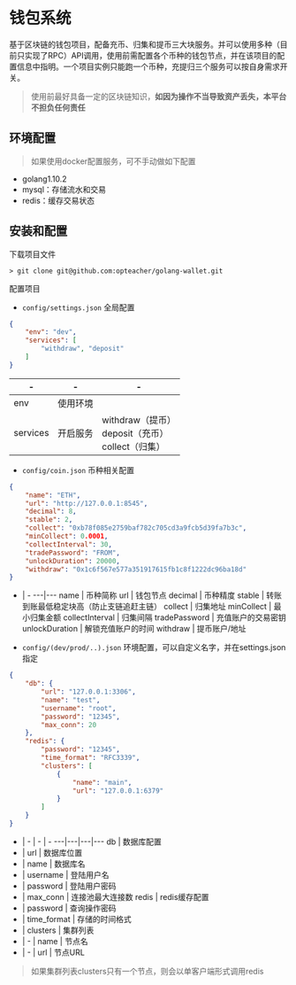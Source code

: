 # 钱包系统
基于区块链的钱包项目，配备充币、归集和提币三大块服务。并可以使用多种（目前只实现了RPC）API调用，使用前需配置各个币种的钱包节点，并在该项目的配置信息中指明。一个项目实例只能跑一个币种，充提归三个服务可以按自身需求开关。
> 使用前最好具备一定的区块链知识，**如因为操作不当导致资产丢失，本平台不担负任何责任**
## 环境配置
> 如果使用docker配置服务，可不手动做如下配置
* golang1.10.2
* mysql：存储流水和交易
* redis：缓存交易状态
## 安装和配置
下载项目文件

`> git clone git@github.com:opteacher/golang-wallet.git`

配置项目
* `config/settings.json` 全局配置
```json
{
	"env": "dev",
	"services": [
		"withdraw", "deposit"
	]
}
```
| - | - | - |
|---|---|---|
| env | 使用环境 | |
| services | 开启服务 | withdraw（提币）</br>deposit（充币）</br>collect（归集） | |


* `config/coin.json` 币种相关配置
```json
{
	"name": "ETH",
	"url": "http://127.0.0.1:8545",
	"decimal": 8,
	"stable": 2,
	"collect": "0xb78f085e2759baf782c705cd3a9fcb5d39fa7b3c",
	"minCollect": 0.0001,
	"collectInterval": 30,
	"tradePassword": "FROM",
	"unlockDuration": 20000,
	"withdraw": "0x1c6f567e577a351917615fb1c8f1222dc96ba18d"
}
```

- | -
---|---
name | 币种简称
url | 钱包节点
decimal | 币种精度
stable | 转账到账最低稳定块高（防止支链追赶主链）
collect | 归集地址
minCollect | 最小归集金额
collectInterval | 归集间隔
tradePassword | 充值账户的交易密钥
unlockDuration | 解锁充值账户的时间
withdraw | 提币账户/地址

* `config/(dev/prod/..).json` 环境配置，可以自定义名字，并在settings.json指定
```json
{
	"db": {
		"url": "127.0.0.1:3306",
		"name": "test",
		"username": "root",
		"password": "12345",
		"max_conn": 20
	},
	"redis": {
		"password": "12345",
		"time_format": "RFC3339",
		"clusters": [
			{
				"name": "main",
				"url": "127.0.0.1:6379"
			}
		]
	}
}
```

- | - | - | -
---|---|---|---
db | 数据库配置
- | url | 数据库位置
- | name | 数据库名
- | username | 登陆用户名
- | password | 登陆用户密码
- | max_conn | 连接池最大连接数
redis | redis缓存配置
- | password | 查询操作密码
- | time_format | 存储的时间格式
- | clusters | 集群列表
- | - | name | 节点名
- | - | url | 节点URL

> 如果集群列表clusters只有一个节点，则会以单客户端形式调用redis

